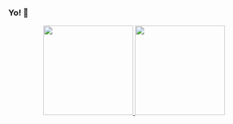 ### Yo! 👋

<!--
**AndresRicci93/AndresRicci93** is a ✨ _special_ ✨ repository because its `README.md` (this file) appears on your GitHub profile.

Here are some ideas to get you started:

- 🔭 I’m currently working on ...
- 🌱 I’m currently learning ...
- 👯 I’m looking to collaborate on ...
- 🤔 I’m looking for help with ...
- 💬 Ask me about ...
- 📫 How to reach me: ...
- 😄 Pronouns: ...
- ⚡ Fun fact: ...
-->
<p align="center">
<a href="https://github.com/AndresRicci93">
  <img height="180em" src="https://github-readme-stats-eight-theta.vercel.app/api?username=AndresRicci93&show_icons=true&theme=algolia&include_all_commits=true&count_private=true"/>
  <img height="180em" src="https://github-readme-stats-eight-theta.vercel.app/api/top-langs/?username=AndresRicci93&layout=compact&langs_count=8&theme=algolia"/>
</a>
</p>
